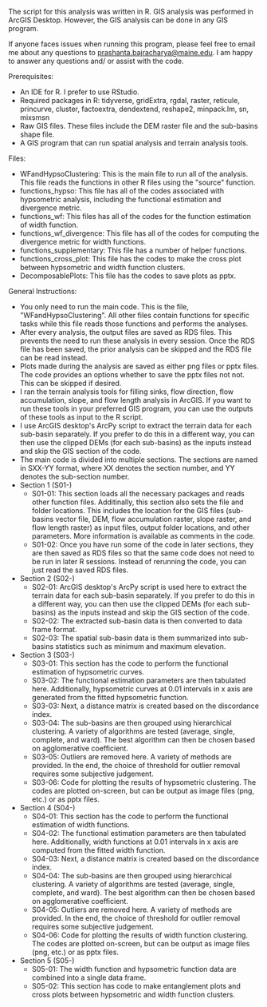 The script for this analysis was written in R. GIS analysis was performed in ArcGIS Desktop. However, the GIS analysis can be done in any GIS program.

If anyone faces issues when running this program, please feel free to email me about any questions to prashanta.bajracharya@maine.edu. I am happy to answer any questions and/ or assist with the code.

Prerequisites:
- An IDE for R. I prefer to use RStudio.
- Required packages in R: tidyverse, gridExtra, rgdal, raster, reticule, princurve, cluster, factoextra, dendextend, reshape2, minpack.lm, sn, mixsmsn
- Raw GIS files. These files include the DEM raster file and the sub-basins shape file.
- A GIS program that can run spatial analysis and terrain analysis tools. 

Files:
- WFandHypsoClustering: This is the main file to run all of the analysis. This file reads the functions in other R files using the "source" function.
- functions_hypso: This file has all of the codes associated with hypsometric analysis, including the functional estimation and divergence metric.
- functions_wf: This files has all of the codes for the function estimation of width function.
- functions_wf_divergence: This file has all of the codes for computing the divergence metric for width functions.
- functions_supplementary: This file has a number of helper functions.
- functions_cross_plot: This file has the codes to make the cross plot between hypsometric and width function clusters.
- DecomposablePlots: This file has the codes to save plots as pptx.

General Instructions:
- You only need to run the main code. This is the file, "WFandHypsoClustering". All other files contain functions for specific tasks while this file reads those functions and performs the analyses.
- After every analysis, the output files are saved as RDS files. This prevents the need to run these analysis in every session. Once the RDS file has been saved, the prior analysis can be skipped and the RDS file can be read instead.
- Plots made during the analysis are saved as either png files or pptx files. The code provides an options whether to save the pptx files not not. This can be skipped if desired.
- I ran the terrain analysis tools for filling sinks, flow direction, flow accumulation, slope, and flow length analysis in ArcGIS. If you want to run these tools in your preferred GIS program, you can use the outputs of these tools as input to the R script. 
- I use ArcGIS desktop's ArcPy script to extract the terrain data for each sub-basin separately. If you prefer to do this in a different way, you can then use the clipped DEMs (for each sub-basins) as the inputs instead and skip the GIS section of the code.
- The main code is divided into multiple sections. The sections are named in SXX-YY format, where XX denotes the section number, and YY denotes the sub-section number.
- Section 1 (S01-)
  - S01-01: This section loads all the necessary packages and reads other function files. Additinally, this section also sets the file and folder locations. This includes the location for the GIS files (sub-basins vector file, DEM, flow accumulation raster, slope raster, and flow length raster) as input files, output folder locations, and other parameters. More information is available as comments in the code.
  - S01-02: Once you have run some of the code in later sections, they are then saved as RDS files so that the same code does not need to be run in later R sessions. Instead of rerunning the code, you can just read the saved RDS files.
- Section 2 (S02-) 
  - S02-01: ArcGIS desktop's ArcPy script is used here to extract the terrain data for each sub-basin separately. If you prefer to do this in a different way, you can then use the clipped DEMs (for each sub-basins) as the inputs instead and skip the GIS section of the code.
  - S02-02: The extracted sub-basin data is then converted to data frame format.
  - S02-03: The spatial sub-basin data is them summarized into sub-basins statistics such as minimum and maximum elevation.
- Section 3 (S03-) 
  - S03-01: This section has the code to perform the functional estimation of hypsometric curves.
  - S03-02: The functional estimation parameters are then tabulated here. Additionally, hypsometric curves at 0.01 intervals in x axis are generated from the fitted hypsometric function.
  - S03-03: Next, a distance matrix is created based on the discordance index.
  - S03-04: The sub-basins are then grouped using hierarchical clustering. A variety of algorithms are tested (average, single, complete, and ward). The best algorithm can then be chosen based on agglomerative coefficient.
  - S03-05: Outliers are removed here. A variety of methods are provided. In the end, the choice of threshold for outlier removal requires some subjective judgement.
  - S03-06: Code for plotting the results of hypsometric clustering. The codes are plotted on-screen, but can be output as image files (png, etc.) or as pptx files.
- Section 4 (S04-) 
  - S04-01: This section has the code to perform the functional estimation of width functions.
  - S04-02: The functional estimation parameters are then tabulated here. Additionally, width functions at 0.01 intervals in x axis are computed from the fitted width function.
  - S04-03: Next, a distance matrix is created based on the discordance index.
  - S04-04: The sub-basins are then grouped using hierarchical clustering. A variety of algorithms are tested (average, single, complete, and ward). The best algorithm can then be chosen based on agglomerative coefficient.
  - S04-05: Outliers are removed here. A variety of methods are provided. In the end, the choice of threshold for outlier removal requires some subjective judgement.
  - S04-06: Code for plotting the results of width function clustering. The codes are plotted on-screen, but can be output as image files (png, etc.) or as pptx files.
- Section 5 (S05-) 
  - S05-01: The width function and hypsometric function data are combined into a single data frame.
  - S05-02: This section has code to make entanglement plots and cross plots between hypsometric and width function clusters.
